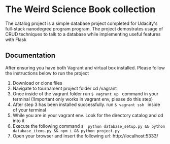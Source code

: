 # The Weird Science Book collection
The catalog project is a simple database project completed for Udacity's full-stack nanodegree program program. The project demostrates usage of CRUD techniques to talk to a database while implementing useful features with Flask

## Documentation
After ensuring you have both Vagrant and virtual box installed. Please follow the instructions below to run the project

1. Download or clone files
1. Navigate to tournament project folder cd /vagrant
1. Once inside of the vagrant folder run ```$ vagrant up ``` command in your terminal (!Important only works in vagrant env, please do this step)
1. After step 3 has been installed successfully. run ```$ vagrant ssh ``` inside of your terminal 
1. While you are in your vagrant env. Look for the directory catalog and cd into it
1. Execute the following command ```$  python database_setup.py && python database_items.py && npm i && python project.py ```
1. Open your browser and insert the following url: http://localhost:5333/